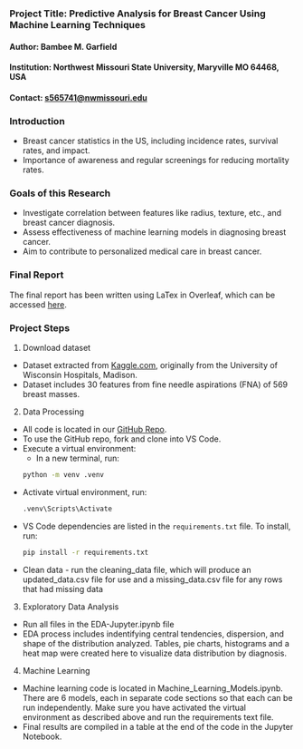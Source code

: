 ### Project Title: Predictive Analysis for Breast Cancer Using Machine Learning Techniques
#### Author: Bambee M. Garfield
#### Institution: Northwest Missouri State University, Maryville MO 64468, USA
#### Contact: s565741@nwmissouri.edu

### Introduction
- Breast cancer statistics in the US, including incidence rates, survival rates, and impact.
- Importance of awareness and regular screenings for reducing mortality rates.

### Goals of this Research
- Investigate correlation between features like radius, texture, etc., and breast cancer diagnosis.
- Assess effectiveness of machine learning models in diagnosing breast cancer.
- Aim to contribute to personalized medical care in breast cancer.

### Final Report
The final report has been written using LaTex in Overleaf, which can be accessed [here](https://www.overleaf.com/read/mnxndtrqqwyk#7112d5).

### Project Steps

1. Download dataset
- Dataset extracted from [Kaggle.com](https://www.kaggle.com/datasets/uciml/breast-cancer-wisconsin-data), originally from the University of Wisconsin Hospitals, Madison.
- Dataset includes 30 features from fine needle aspirations (FNA) of 569 breast masses.

2. Data Processing
- All code is located in our [GitHub Repo](https://github.com/Bambee26/capstone_project).
- To use the GitHub repo, fork and clone into VS Code.
- Execute a virtual environment:
    - In a new terminal, run:
    ```sh
    python -m venv .venv
- Activate virtual environment, run:
    ```sh
    .venv\Scripts\Activate
- VS Code dependencies are listed in the `requirements.txt` file. To install, run:
  ```sh
  pip install -r requirements.txt
- Clean data - run the cleaning_data file, which will produce an updated_data.csv file for use and a missing_data.csv file for any rows that had missing data

3. Exploratory Data Analysis
- Run all files in the EDA-Jupyter.ipynb file
- EDA process includes indentifying central tendencies, dispersion, and shape of the distribution analyzed. Tables, pie charts, histograms and a heat map were created here to visualize data distribution by diagnosis. ​

4. Machine Learning

- Machine learning code is located in Machine_Learning_Models.ipynb. There are 6 models, each in separate code sections so that each can be run independently. Make sure you have activated the virtual environment as described above and run the requirements text file. 
- Final results are compiled in a table at the end of the code in the Jupyter Notebook. 

